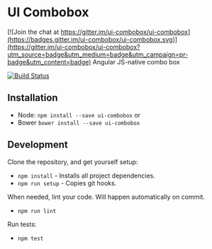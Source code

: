 # UI Combobox

[![Join the chat at https://gitter.im/ui-combobox/ui-combobox](https://badges.gitter.im/ui-combobox/ui-combobox.svg)](https://gitter.im/ui-combobox/ui-combobox?utm_source=badge&utm_medium=badge&utm_campaign=pr-badge&utm_content=badge)
Angular JS-native combo box

[![Build Status](https://travis-ci.org/ui-combobox/ui-combobox.svg?branch=master)](https://travis-ci.org/ui-combobox/ui-combobox)

## Installation

- Node: `npm install --save ui-combobox` or
- Bower `bower install --save ui-combobox`

## Development

Clone the repository, and get yourself setup:

- `npm install` - Installs all project dependencies.
- `npm run setup` - Copies git hooks.

When needed, lint your code. Will happen automatically on commit.

- `npm run lint`

Run tests:

- `npm test`
